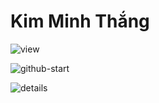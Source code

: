 # Kim Minh Thắng

![view](https://komarev.com/ghpvc/?username=thangved)

![github-start](https://github-readme-stats.vercel.app/api?username=thangved&count_private=true&show_icons=true)

![details](https://github-readme-stats.vercel.app/api/top-langs/?username=thangved&layout=compact)
